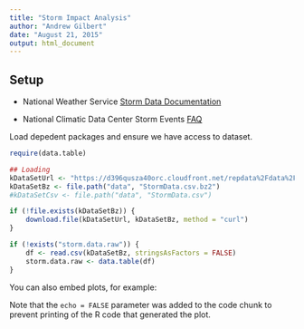 ```yaml
---
title: "Storm Impact Analysis"
author: "Andrew Gilbert"
date: "August 21, 2015"
output: html_document
---
```


## Setup

* National Weather Service [Storm Data Documentation](https://d396qusza40orc.cloudfront.net/repdata%2Fpeer2_doc%2Fpd01016005curr.pdf)

* National Climatic Data Center Storm Events [FAQ](https://d396qusza40orc.cloudfront.net/repdata%2Fpeer2_doc%2Fpd01016005curr.pdf)

Load depedent packages and ensure we have access to dataset.


```r
require(data.table)

## Loading
kDataSetUrl <- "https://d396qusza40orc.cloudfront.net/repdata%2Fdata%2FStormData.csv.bz2"
kDataSetBz <- file.path("data", "StormData.csv.bz2")
#kDataSetCsv <- file.path("data", "StormData.csv")

if (!file.exists(kDataSetBz)) {
    download.file(kDataSetUrl, kDataSetBz, method = "curl")
}

if (!exists("storm.data.raw")) {
    df <- read.csv(kDataSetBz, stringsAsFactors = FALSE)
    storm.data.raw <- data.table(df)
}
```


You can also embed plots, for example:



Note that the `echo = FALSE` parameter was added to the code chunk to prevent printing of the R code that generated the plot.
